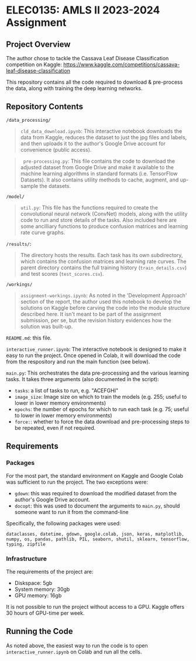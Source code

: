 # ELEC0135: AMLS II 2023-2024 Assignment

## Project Overview

The author chose to tackle the Cassava Leaf Disease Classification competition on Kaggle: https://www.kaggle.com/competitions/cassava-leaf-disease-classification

This repository contains all the code required to download & pre-process the data, along with training the deep learning networks.

## Repository Contents

`/data_processing/`
> `cld_data_download.ipynb`: This interactive notebook downloads the data from Kaggle, reduces the dataset to just the jpg files and labels, and then uploads it to the author's Google Drive account for convenience (public access).

>` pre-processing.py`: This file contains the code to download the adjusted dataset from Google Drive and make it available to the machine learning algorithms in standard formats (i.e. TensorFlow Datasets).  It also contains utility methods to cache, augment, and up-sample the datasets.

`/model/`
> `util.py`: This file has the functions required to create the convolutional neural network (ConvNet) models, along with the utility code to run and store details of the tasks.  Also included here are some ancilliary functions to produce confusion matrices and learning rate curve graphs.

`/results/`:
> The directory hosts the results.  Each task has its own subdirectory, which contains the confusion matrices and learning rate curves.  The parent directory contains the full training history (`train_details.csv`) and test scores (`test_scores.csv`).

`/workings/`
> `assignment-workings.ipynb`: As noted in the 'Development Approach' section of the report, the author used this notebook to develop the solutions on Kaggle before carving the code into the module structure described here.  It isn't meant to be part of the assignment submission, per se, but the revision history evidences how the solution was built-up.

`README.md`: this file.

`interactive_runner.ipynb`: The interactive notebook is designed to make it easy to run the project.  Once opened in Colab, it will download the code from the respository and run the main function (see below).

`main.py`: This orchestrates the data pre-processing and the various learning tasks. It takes three arguments (also documented in the script):
  * `tasks`: a list of tasks to run, e.g. "ACEFGHI"
  * `image_size`: Image size on which to train the models (e.g. 255; useful to lower in lower memory environments)
  * `epochs`: the number of epochs for which to run each task (e.g. 75; useful to lower in lower memory environments)
  * `force:`: whether to force the data download and pre-processing steps to be repeated, even if not required.

## Requirements

### Packages

For the most part, the standard environment on Kaggle and Google Colab was sufficient to run the project.  The two exceptions were:
  * `gdown`: this was required to download the modified dataset from the author's Google Drive account.
  * `docopt`: this was used to document the arguments to `main.py`, should someone want to run it from the command-line

Specifically, the following packages were used:

`dataclasses, datetime, gdown, google.colab, json, keras, matplotlib, numpy, os, pandas, pathlib, PIL, seaborn, shutil, sklearn, tensorflow, typing, zipfile`

### Infrastructure

The requirements of the project are:

* Diskspace: 5gb
* System memory: 30gb
* GPU memory: 16gb

It is not possible to run the project without access to a GPU.  Kaggle offers 30 hours of GPU-time per week.

## Running the Code

As noted above, the easiest way to run the code is to open `interactive_runner.ipynb` on Colab and run all the cells.


